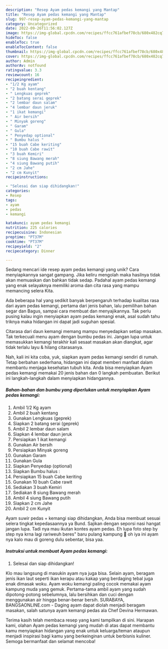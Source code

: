 ```yaml
---
description: "Resep Ayam pedas kemangi yang Mantap"
title: "Resep Ayam pedas kemangi yang Mantap"
slug: 997-resep-ayam-pedas-kemangi-yang-mantap
category: Uncategorized
date: 2022-09-26T11:56:02.127Z
image: https://img-global.cpcdn.com/recipes/ffcc761afbef78cb/680x482cq70/ayam-pedas-kemangi-foto-resep-utama.jpg
hideToc: false
enableToc: true
enableTocContent: false
thumbnail: https://img-global.cpcdn.com/recipes/ffcc761afbef78cb/680x482cq70/ayam-pedas-kemangi-foto-resep-utama.jpg
cover: https://img-global.cpcdn.com/recipes/ffcc761afbef78cb/680x482cq70/ayam-pedas-kemangi-foto-resep-utama.jpg
author: Admin
authorAv: notfound
ratingvalue: 3.3
reviewcount: 16
recipeingredient:
- "1/2 Kg ayam"
- "2 buah kentang"
- " Lengkuas geprek"
- "2 batang serai geprek"
- "2 lembar daun salam"
- "4 lembar daun jeruk"
- "1 ikat kemangi"
- " Air bersih"
- " Minyak goreng"
- " Garam"
- " Gula"
- " Penyedap optional"
- " Bumbu halus "
- "15 buah Cabe keriting"
- "10 buah Cabe rawit"
- "3 buah Kemiri"
- "8 siung Bawang merah"
- "4 siung Bawang putih"
- "2 cm Jahe"
- "2 cm Kunyit"
recipeinstructions:

- "Selesai dan siap dihidangkan!"
categories:
- Resep
tags:
- ayam
- pedas
- kemangi

katakunci: ayam pedas kemangi 
nutrition: 225 calories
recipecuisine: Indonesian
preptime: "PT37M"
cooktime: "PT37M"
recipeyield: "2"
recipecategory: Dinner

---
```





Sedang mencari ide resep ayam pedas kemangi yang unik? Cara menyiapkannya sangat gampang. Jika keliru mengolah maka hasilnya tidak akan memuaskan dan bahkan tidak sedap. Padahal ayam pedas kemangi yang enak selayaknya memiliki aroma dan cita rasa yang mampu memancing selera Kita.





Ada beberapa hal yang sedikit banyak berpengaruh terhadap kualitas rasa dari ayam pedas kemangi, pertama dari jenis bahan, lalu pemilihan bahan segar dan Bagus, sampai cara membuat dan menyajikannya. Tak perlu pusing kalau ingin menyiapkan ayam pedas kemangi enak,      asal sudah tahu triknya maka hidangan ini dapat jadi suguhan spesial.














Citarasa dari daun kemangi memang mampu menyedapkan setiap masakan. Tak terkecuali menu ayam dengan bumbu pedas ini. Jangan lupa untuk memasukkan kemangi terakhir kali sesaat masakan akan diangkat, agar tidak terlalu layu &amp; hilang citarasanya.






Nah, kali ini kita coba, yuk, siapkan ayam pedas kemangi sendiri di rumah. Tetap berbahan sederhana, hidangan ini dapat memberi manfaat dalam membantu menjaga kesehatan tubuh kita. Anda bisa menyiapkan Ayam pedas kemangi memakai 20 jenis bahan dan 0 langkah pembuatan. Berikut ini langkah-langkah dalam menyiapkan hidangannya.

<!--inarticleads1-->

##### Bahan-bahan dan bumbu yang diperlukan untuk menyiapkan Ayam pedas kemangi:

1. Ambil 1/2 Kg ayam
1. Ambil 2 buah kentang
1. Gunakan  Lengkuas (geprek)
1. Siapkan 2 batang serai (geprek)
1. Ambil 2 lembar daun salam
1. Siapkan 4 lembar daun jeruk
1. Persiapkan 1 ikat kemangi
1. Gunakan  Air bersih
1. Persiapkan  Minyak goreng
1. Gunakan  Garam
1. Gunakan  Gula
1. Siapkan  Penyedap (optional)
1. Siapkan  Bumbu halus :
1. Persiapkan 15 buah Cabe keriting
1. Gunakan 10 buah Cabe rawit
1. Sediakan 3 buah Kemiri
1. Sediakan 8 siung Bawang merah
1. Ambil 4 siung Bawang putih
1. Siapkan 2 cm Jahe
1. Ambil 2 cm Kunyit


Ayam suwir pedas + kemangi siap dihidangkan, Anda bisa membuat sesuai selera tingkat kepedasaannya ya Bund. Sajikan dengan seporsi nasi hangat jangan lupa. Tadi nya mau ikutan kontes ayam pedas. Eh lupa foto step by step nya krna lagi rariweuh beres&#34; baru pulang kampung 🙈 oh iya ini ayam nya kalo mau di goreng dulu sebentar, bisa yaa. 

<!--inarticleads2-->

##### Instruksi untuk membuat Ayam pedas kemangi:


1. Selesai dan siap dihidangkan!

Klo mau langsung di masukin ayam nya juga bisa. Selain ayam, beragam jenis ikan laut seperti ikan kerapu atau kakap yang berdaging tebal juga enak dimasak woku. Ayam woku kemangi paling cocok memakai ayam kampung muda yang gemuk. Pertama-tama ambil ayam yang sudah dipotong-potong sebelumnya, lalu bersihkan dan cuci dengan menggunakan air hingga benar-benar bersih. SURABAYA, BANGSAONLINE.com - Daging ayam dapat diolah menjadi beragam masakan, salah satunya ayam kemangi pedas ala Chef Devina Hermawan. 

Terima kasih telah membaca resep yang kami tampilkan di sini. Harapan kami, olahan Ayam pedas kemangi yang mudah di atas dapat membantu kamu menyiapkan hidangan yang enak untuk keluarga/teman ataupun menjadi inspirasi bagi kamu yang berkeinginan untuk berbisnis kuliner. Semoga bermanfaat dan selamat mencoba!
